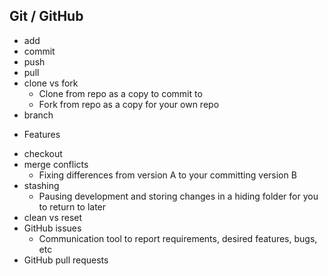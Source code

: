 ## Git / GitHub

- add
- commit
- push
- pull
- clone vs fork
    * Clone from repo as a copy to commit to
    * Fork from repo as a copy for your own repo
- branch
* Features
- checkout
- merge conflicts
  * Fixing differences from version A to your committing version B
- stashing
  * Pausing development and storing changes in a hiding folder for you to return to later
- clean vs reset
- GitHub issues
  * Communication tool to report requirements, desired features, bugs, etc
- GitHub pull requests
